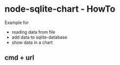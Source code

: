 
# node-sqlite-chart - HowTo
Example for
- reading data from file
- add data to sqlite-database
- show data in a chart

## cmd + url